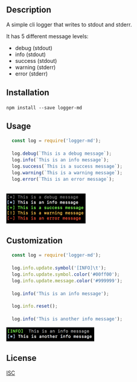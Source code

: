 ## Description

A simple cli logger that writes to stdout and stderr.

It has 5 different message levels:

  * debug (stdout)
  * info (stdout)
  * success (stdout)
  * warning (stderr)
  * error (stderr)

## Installation

```npm install --save logger-md```

## Usage

```javascript
  const log = require('logger-md');
  
  log.debug(`This is a debug message`);
  log.info(`This is an info message`);
  log.success(`This is a success message`);
  log.warning(`This is a warning message`);
  log.error(`This is an error message`);
  
```

<img src="./images/logger-md-demo.png" width=210 height=79>

## Customization

```javascript
  const log = require('logger-md');
  
  log.info.update.symbol('[INFO]\t');
  log.info.update.symbol.color('#00ff00');
  log.info.update.message.color('#999999');
  
  log.info('This is an info message');
  
  log.info.reset();
  
  log.info('This is another info message');
```

<img src="./images/logger-md-customization.png" width=233 height=37>


## License

[ISC](https://spdx.org/licenses/ISC)